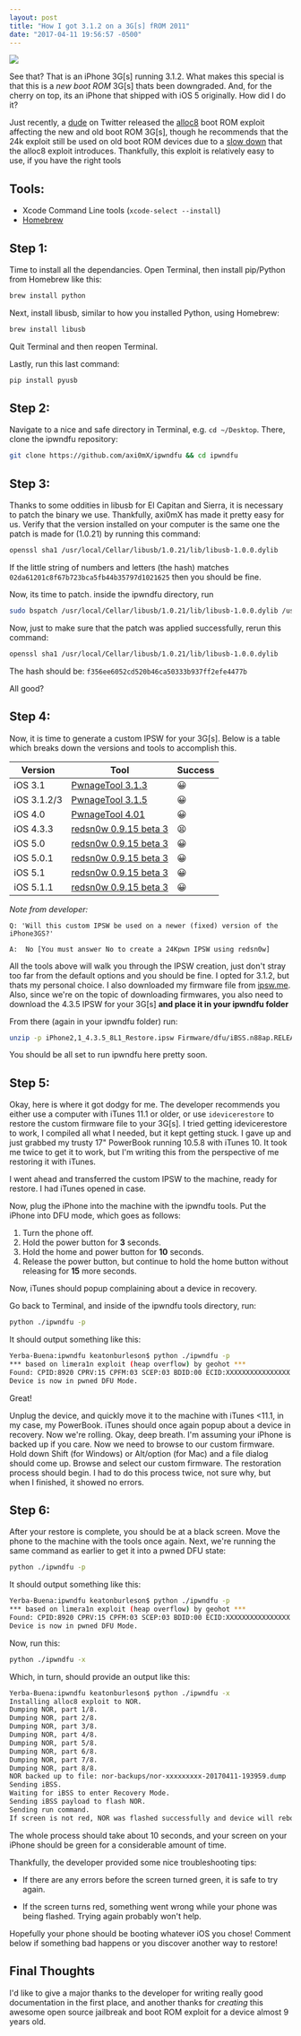 ```yaml
---
layout: post
title: "How I got 3.1.2 on a 3G[s] fROM 2011"
date: "2017-04-11 19:56:57 -0500"
---
```

![](http://images.128keaton.com/iphone3gs3.1.2.jpg#stylized-small)

See that? That is an iPhone 3G[s] running 3.1.2. What makes this special is that this is a *new boot ROM* 3G[s] thats been downgraded. And, for the cherry on top, its an iPhone that shipped with iOS 5 originally. How did I do it?

Just recently, a [dude](https://twitter.com/axi0mX) on Twitter released the [alloc8](https://github.com/axi0mX/alloc8) boot ROM exploit affecting the new and old boot ROM 3G[s], though he recommends that the 24k exploit still be used on old boot ROM devices due to a [slow down](https://github.com/axi0mX/ipwndfu/blob/master/JAILBREAK-GUIDE.md#3-second-delays-when-using-a-phone-jailbroken-with-alloc8) that the alloc8 exploit introduces. Thankfully, this exploit is relatively easy to use, if you have the right tools

## Tools:
* Xcode Command Line tools (`xcode-select --install`)
* [Homebrew](https://brew.sh/)


## Step 1:

Time to install all the dependancies.
Open Terminal, then install pip/Python from Homebrew like this:

``` bash
brew install python
```

Next, install libusb, similar to how you installed Python, using Homebrew:
``` bash
brew install libusb
```

Quit Terminal and then reopen Terminal.

Lastly, run this last command:
``` bash
pip install pyusb
```

## Step 2:

Navigate to a nice and safe directory in Terminal, e.g. `cd ~/Desktop`. There, clone the ipwndfu repository:

``` bash
git clone https://github.com/axi0mX/ipwndfu && cd ipwndfu
```

## Step 3:

Thanks to some oddities in libusb for El Capitan and Sierra, it is necessary to patch the binary we use. Thankfully, axi0mX has made it pretty easy for us.
Verify that the version installed on your computer is the same one the patch is made for (1.0.21) by running this command:
``` bash
openssl sha1 /usr/local/Cellar/libusb/1.0.21/lib/libusb-1.0.0.dylib
```

If the little string of numbers and letters (the hash) matches `02da61201c8f67b723bca5fb44b35797d1021625` then you should be fine.

Now, its time to patch. inside the ipwndfu directory, run
``` bash
sudo bspatch /usr/local/Cellar/libusb/1.0.21/lib/libusb-1.0.0.dylib /usr/local/Cellar/libusb/1.0.21/lib/libusb-1.0.0.dylib libusb-patches/libusb-1.0.21-02da61201c8f67b723bca5fb44b35797d1021625.patch
```

Now, just to make sure that the patch was applied successfully, rerun this command:
``` bash
openssl sha1 /usr/local/Cellar/libusb/1.0.21/lib/libusb-1.0.0.dylib
```

The hash should be: `f356ee6052cd520b46ca50333b937ff2efe4477b`

All good?

## Step 4:

Now, it is time to generate a custom IPSW for your 3G[s]. Below is a table which breaks down the versions and tools to accomplish this.

| Version     | Tool                                                                                            | Success |
|-------------|-------------------------------------------------------------------------------------------------|---------|
| iOS 3.1     | [PwnageTool 3.1.3](https://github.com/axi0mX/PwnageTool-mirror/raw/master/PwnageTool_3.1.3.dmg) | 😀      |
| iOS 3.1.2/3 | [PwnageTool 3.1.5](https://github.com/axi0mX/PwnageTool-mirror/raw/master/PwnageTool_3.1.5.dmg) | 😀      |
| iOS 4.0     | [PwnageTool 4.01](https://github.com/axi0mX/PwnageTool-mirror/raw/master/PwnageTool_4.01.dmg)   | 😀      |
| iOS 4.3.3   | [redsn0w 0.9.15 beta 3](http://www.iphonehacks.com/download-redsn0w)                            | 😫      |
| iOS 5.0     | [redsn0w 0.9.15 beta 3](http://www.iphonehacks.com/download-redsn0w)                            | 😀      |
| iOS 5.0.1   | [redsn0w 0.9.15 beta 3](http://www.iphonehacks.com/download-redsn0w)                            | 😀      |
| iOS 5.1     | [redsn0w 0.9.15 beta 3](http://www.iphonehacks.com/download-redsn0w)                            | 😀      |
| iOS 5.1.1   | [redsn0w 0.9.15 beta 3](http://www.iphonehacks.com/download-redsn0w)                            | 😀      |

*Note from developer:*

```
Q: 'Will this custom IPSW be used on a newer (fixed) version of the iPhone3GS?'

A:  No [You must answer No to create a 24Kpwn IPSW using redsn0w]
```

All the tools above will walk you through the IPSW creation, just don't stray too far from the default options and you should be fine. I opted for 3.1.2, but thats my personal choice. I also downloaded my firmware file from [ipsw.me](http://ipsw.me). Also, since we're on the topic of downloading firmwares, you also need to download the 4.3.5 IPSW for your 3G[s] **and place it in your ipwndfu folder**

From there (again in your ipwndfu folder) run:
``` bash
unzip -p iPhone2,1_4.3.5_8L1_Restore.ipsw Firmware/dfu/iBSS.n88ap.RELEASE.dfu > n88ap-iBSS-4.3.5.img3
```

You should be all set to run ipwndfu here pretty soon.

## Step 5:
Okay, here is where it got dodgy for me. The developer recommends you either use a computer with iTunes 11.1 or older, or use `idevicerestore` to restore the custom firmware file to your 3G[s]. I tried getting idevicerestore to work, I compiled all what I needed, but it kept getting stuck. I gave up and just grabbed my trusty 17" PowerBook running 10.5.8 with iTunes 10. It took me twice to get it to work, but I'm writing this from the perspective of me restoring it with iTunes.

I went ahead and transferred the custom IPSW to the machine, ready for restore. I had iTunes opened in case.

Now, plug the iPhone into the machine with the ipwndfu tools. Put the iPhone into DFU mode, which goes as follows:

1. Turn the phone off.
2. Hold the power button for **3** seconds.
3. Hold the home and power button for **10** seconds.
4. Release the power button, but continue to hold the home button without releasing for **15** more seconds.

Now, iTunes should popup complaining about a device in recovery.

Go back to Terminal, and inside of the ipwndfu tools directory, run:
``` bash
python ./ipwndfu -p
```

It should output something like this:
``` bash
Yerba-Buena:ipwndfu keatonburleson$ python ./ipwndfu -p
*** based on limera1n exploit (heap overflow) by geohot ***
Found: CPID:8920 CPRV:15 CPFM:03 SCEP:03 BDID:00 ECID:XXXXXXXXXXXXXXXX SRTG:[iBoot-359.3.2]
Device is now in pwned DFU Mode.
```

Great!

Unplug the device, and quickly move it to the machine with iTunes <11.1, in my case, my PowerBook. iTunes should once again popup about a device in recovery. Now we're rolling. Okay, deep breath. I'm assuming your iPhone is backed up if you care. Now we need to browse to our custom firmware. Hold down Shift (for Windows) or Alt/option (for Mac) and a file dialog should come up. Browse and select our custom firmware. The restoration process should begin. I had to do this process twice, not sure why, but when I finished, it showed no errors.

## Step 6:

After your restore is complete, you should be at a black screen. Move the phone to the machine with the tools once again. Next, we're running the same command as earlier to get it into a pwned DFU state:

``` bash
python ./ipwndfu -p
```

It should output something like this:
``` bash
Yerba-Buena:ipwndfu keatonburleson$ python ./ipwndfu -p
*** based on limera1n exploit (heap overflow) by geohot ***
Found: CPID:8920 CPRV:15 CPFM:03 SCEP:03 BDID:00 ECID:XXXXXXXXXXXXXXXX SRTG:[iBoot-359.3.2]
Device is now in pwned DFU Mode.
```


Now, run this:
``` bash
python ./ipwndfu -x
```

Which, in turn, should provide an output like this:
``` bash
Yerba-Buena:ipwndfu keatonburleson$ python ./ipwndfu -x
Installing alloc8 exploit to NOR.
Dumping NOR, part 1/8.
Dumping NOR, part 2/8.
Dumping NOR, part 3/8.
Dumping NOR, part 4/8.
Dumping NOR, part 5/8.
Dumping NOR, part 6/8.
Dumping NOR, part 7/8.
Dumping NOR, part 8/8.
NOR backed up to file: nor-backups/nor-xxxxxxxxx-20170411-193959.dump
Sending iBSS.
Waiting for iBSS to enter Recovery Mode.
Sending iBSS payload to flash NOR.
Sending run command.
If screen is not red, NOR was flashed successfully and device will reboot.
```
The whole process should take about 10 seconds, and your screen on your iPhone should be green for a considerable amount of time.

Thankfully, the developer provided some nice troubleshooting tips:

* If there are any errors before the screen turned green, it is safe to try again.

* If the screen turns red, something went wrong while your phone was being flashed. Trying again probably won't help.

Hopefully your phone should be booting whatever iOS you chose! Comment below if something bad happens or you discover another way to restore!

## Final Thoughts

I'd like to give a major thanks to the developer for writing really good documentation in the first place, and another thanks for *creating* this awesome open source jailbreak and boot ROM exploit for a device almost 9 years old.
